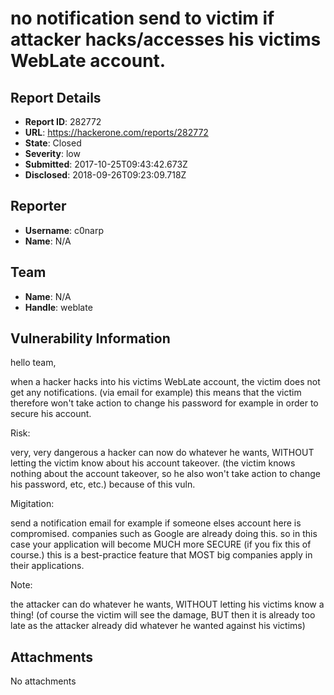 # no notification send to victim if attacker hacks/accesses his victims WebLate account.

## Report Details
- **Report ID**: 282772
- **URL**: https://hackerone.com/reports/282772
- **State**: Closed
- **Severity**: low
- **Submitted**: 2017-10-25T09:43:42.673Z
- **Disclosed**: 2018-09-26T09:23:09.718Z

## Reporter
- **Username**: c0narp
- **Name**: N/A

## Team
- **Name**: N/A
- **Handle**: weblate

## Vulnerability Information
hello team,

when a hacker hacks into his victims WebLate account, the victim does not get any notifications. (via email for example) this means that the victim therefore won't take action to change his password for example in order to secure his account.


Risk:

very, very dangerous a hacker can now do whatever he wants, WITHOUT letting the victim know about his account takeover. (the victim knows nothing about the account takeover, so he also won't take action to change his password, etc, etc.) because of this vuln.


Migitation:

send a notification email for example if someone elses account here is compromised. companies such as Google are already doing this. so in this case your application will become MUCH more SECURE (if you fix this of course.) this is a best-practice feature that MOST big companies apply in their applications.


Note:

the attacker can do whatever he wants, WITHOUT letting his victims know a thing! (of course the victim will see the damage, BUT then it is already too late as the attacker already did whatever he wanted against his victims)



## Attachments
No attachments
